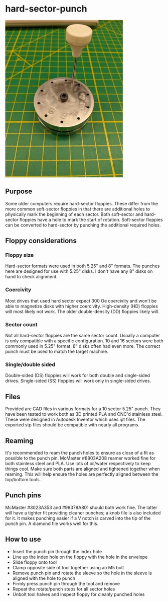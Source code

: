 # hard-sector-punch

<img src="https://raw.githubusercontent.com/jsheradin/hard-sector-punch/main/photos/IMG_20220703_190434.jpg" height="500px">

## Purpose
Some older computers require hard-sector floppies. These differ from the more common soft-sector floppies in that there are additional holes to physically mark the beginning of each sector. Both soft-sector and hard-sector floppies have a hole to mark the start of rotation. Soft-sector floppies can be converted to hard-sector by punching the additional required holes.

## Floppy considerations
### Floppy size
Hard-sector formats were used in both 5.25" and 8" formats. The punches here are designed for use with 5.25" disks. I don't have any 8" disks on hand to check alignment.

### Coercivity
Most drives that used hard sector expect 300 Oe coercivity and won't be able to magnetize disks with higher coercivity. High-density (HD) floppies will most likely not work. The older double-density (DD) floppies likely will.

### Sector count
Not all hard-sector floppies are the same sector count. Usually a computer is only compatible with a specific configuration. 10 and 16 sectors were both commonly used in 5.25" format. 8" disks often had even more. The correct punch must be used to match the target machine.

### Single/double sided
Double-sided (DS) floppies will work for both double and single-sided drives. Single-sided (SS) floppies will work only in single-sided drives.

## Files
Provided are CAD files in various formats for a 10 sector 5.25" punch. They have been tested to work both as 3D printed PLA and CNC'd stainless steel. These were designed in Autodesk Inventor which uses ipt files. The exported stp files should be compatible with nearly all programs.

## Reaming
It's recommended to ream the punch holes to ensure as close of a fit as possible to the punch pin. McMaster #8803A208 reamer worked fine for both stainless steel and PLA. Use lots of oil/water respectively to keep things cool. Make sure both parts are aligned and tightened together when reaming. This will help ensure the holes are perfectly aligned between the top/bottom tools.

## Punch pins
McMaster #3023A353 and #98378A801 should both work fine. The latter will have a tighter fit providing cleaner punches; a knob file is also included for it. It makes punching easier if a V notch is carved into the tip of the punch pin. A diamond file works well for this.

## How to use
* Insert the punch pin through the index hole
* Line up the index hole on the floppy with the hole in the envelope
* Slide floppy onto tool
* Clamp opposite side of tool together using an M5 bolt
* Remove punch pin and rotate the sleeve so the hole in the sleeve is aligned with the hole to punch
* Firmly press punch pin through the tool and remove
* Repeat the rotate/punch steps for all sector holes
* Unbolt tool halves and inspect floppy for cleanly punched holes
